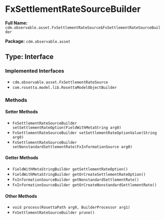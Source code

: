 # FxSettlementRateSourceBuilder

**Full Name:** `cdm.observable.asset.FxSettlementRateSource$FxSettlementRateSourceBuilder`

**Package:** `cdm.observable.asset`

## Type: Interface

### Implemented Interfaces

- `cdm.observable.asset.FxSettlementRateSource`
- `com.rosetta.model.lib.RosettaModelObjectBuilder`

### Methods

#### Setter Methods

- `FxSettlementRateSourceBuilder setSettlementRateOption(FieldWithMetaString arg0)`
- `FxSettlementRateSourceBuilder setSettlementRateOptionValue(String arg0)`
- `FxSettlementRateSourceBuilder setNonstandardSettlementRate(FxInformationSource arg0)`

#### Getter Methods

- `FieldWithMetaStringBuilder getSettlementRateOption()`
- `FieldWithMetaStringBuilder getOrCreateSettlementRateOption()`
- `FxInformationSourceBuilder getNonstandardSettlementRate()`
- `FxInformationSourceBuilder getOrCreateNonstandardSettlementRate()`

#### Other Methods

- `void process(RosettaPath arg0, BuilderProcessor arg1)`
- `FxSettlementRateSourceBuilder prune()`

